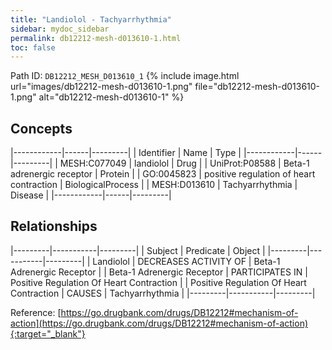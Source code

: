 ```yaml
---
title: "Landiolol - Tachyarrhythmia"
sidebar: mydoc_sidebar
permalink: db12212-mesh-d013610-1.html
toc: false 
---
```



Path ID: `DB12212_MESH_D013610_1`
{% include image.html url="images/db12212-mesh-d013610-1.png" file="db12212-mesh-d013610-1.png" alt="db12212-mesh-d013610-1" %}

## Concepts

|------------|------|---------|
| Identifier | Name | Type    |
|------------|------|---------|
| MESH:C077049 | landiolol | Drug |
| UniProt:P08588 | Beta-1 adrenergic receptor | Protein |
| GO:0045823 | positive regulation of heart contraction | BiologicalProcess |
| MESH:D013610 | Tachyarrhythmia | Disease |
|------------|------|---------|

## Relationships

|---------|-----------|---------|
| Subject | Predicate | Object  |
|---------|-----------|---------|
| Landiolol | DECREASES ACTIVITY OF | Beta-1 Adrenergic Receptor |
| Beta-1 Adrenergic Receptor | PARTICIPATES IN | Positive Regulation Of Heart Contraction |
| Positive Regulation Of Heart Contraction | CAUSES | Tachyarrhythmia |
|---------|-----------|---------|

Reference: [https://go.drugbank.com/drugs/DB12212#mechanism-of-action](https://go.drugbank.com/drugs/DB12212#mechanism-of-action){:target="_blank"}